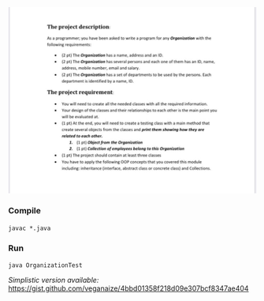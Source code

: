 ![assignment details](organization.png)
### Compile
```
javac *.java
```
### Run
```
java OrganizationTest
```

_Simplistic version available:_ https://gist.github.com/veganaize/4bbd01358f218d09e307bcf8347ae404
